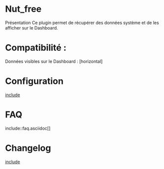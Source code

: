  Nut_free
 ===

Présentation
Ce plugin permet de récupérer des données système et de les afficher sur le Dashboard.


Compatibilité :
===

Données visibles sur le Dashboard :
[horizontal]


Configuration
===

[include](File:configuration.asciidoc)


FAQ
===

include::faq.asciidoc[]


Changelog
===

[include](https://megastorage.github.io/nut_free/fr_FR/changelog.html)

